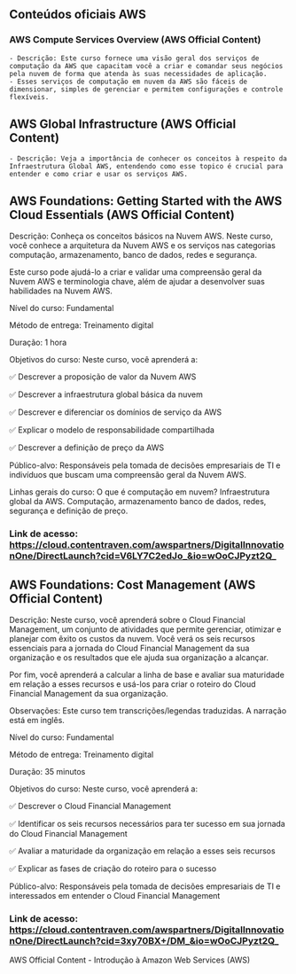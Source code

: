 ## Conteúdos oficiais AWS

### AWS Compute Services Overview (AWS Official Content)
	- Descrição: Este curso fornece uma visão geral dos serviços de computação da AWS que capacitam você a criar e comandar seus negócios pela nuvem de forma que atenda às suas necessidades de aplicação.
	- Esses serviços de computação em nuvem da AWS são fáceis de dimensionar, simples de gerenciar e permitem configurações e controle flexíveis.
	
## AWS Global Infrastructure (AWS Official Content)

	- Descrição: Veja a importância de conhecer os conceitos à respeito da Infraestrutura Global AWS, entendendo como esse topico é crucial para entender e como criar e usar os serviços AWS. 
	
	
## AWS Foundations: Getting Started with the AWS Cloud Essentials (AWS Official Content)

Descrição: Conheça os conceitos básicos na Nuvem AWS. Neste curso, você conhece a arquitetura da Nuvem AWS e os serviços nas categorias computação, armazenamento, banco de dados, redes e segurança.

Este curso pode ajudá-lo a criar e validar uma compreensão geral da Nuvem AWS e terminologia chave, além de ajudar a desenvolver suas habilidades na Nuvem AWS.

Nível do curso: Fundamental

Método de entrega: Treinamento digital

Duração: 1 hora

Objetivos do curso: Neste curso, você aprenderá a:

✅ Descrever a proposição de valor da Nuvem AWS

✅ Descrever a infraestrutura global básica da nuvem

✅ Descrever e diferenciar os domínios de serviço da AWS

✅ Explicar o modelo de responsabilidade compartilhada

✅ Descrever a definição de preço da AWS

Público-alvo: Responsáveis pela tomada de decisões empresariais de TI e indivíduos que buscam uma compreensão geral da Nuvem AWS.

Linhas gerais do curso: O que é computação em nuvem? Infraestrutura global da AWS. Computação, armazenamento banco de dados, redes, segurança e definição de preço.

### Link de acesso: https://cloud.contentraven.com/awspartners/DigitalInnovationOne/DirectLaunch?cid=V6LY7C2edJo_&io=wOoCJPyzt2Q_


## AWS Foundations: Cost Management (AWS Official Content)
Descrição: Neste curso, você aprenderá sobre o Cloud Financial Management, um conjunto de atividades que permite gerenciar, otimizar e planejar com êxito os custos da nuvem. Você verá os seis recursos essenciais para a jornada do Cloud Financial Management da sua organização e os resultados que ele ajuda sua organização a alcançar.

Por fim, você aprenderá a calcular a linha de base e avaliar sua maturidade em relação a esses recursos e usá-los para criar o roteiro do Cloud Financial Management da sua organização.

Observações: Este curso tem transcrições/legendas traduzidas. A narração está em inglês.

Nível do curso: Fundamental

Método de entrega: Treinamento digital

Duração: 35 minutos

Objetivos do curso: Neste curso, você aprenderá a:

✅ Descrever o Cloud Financial Management

✅ Identificar os seis recursos necessários para ter sucesso em sua jornada do Cloud Financial Management

✅ Avaliar a maturidade da organização em relação a esses seis recursos

✅ Explicar as fases de criação do roteiro para o sucesso

Público-alvo: Responsáveis pela tomada de decisões empresariais de TI e interessados em entender o Cloud Financial Management

### Link de acesso: https://cloud.contentraven.com/awspartners/DigitalInnovationOne/DirectLaunch?cid=3xy70BX+/DM_&io=wOoCJPyzt2Q_

AWS Official Content - Introdução à Amazon Web Services (AWS)